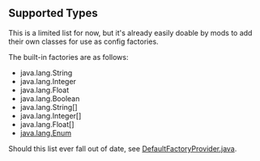 ## Supported Types

This is a limited list for now, but it's already easily doable by mods to add their own classes for use as config factories.

The built-in factories are as follows:

- java.lang.String
- java.lang.Integer
- java.lang.Float
- java.lang.Boolean
- java.lang.String[]
- java.lang.Integer[]
- java.lang.Float[]
- [java.lang.Enum](Using.md#enums)

Should this list ever fall out of date, see [DefaultFactoryProvider.java](../blob/master/src/main/java/net/glasslauncher/mods/gcapi3/impl/factory/DefaultFactoryProvider.java).
